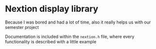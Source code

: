 # Nextion display library
Because I was bored and had a lot of time, also it really helps us with our semester project

Documentation is included within the `nextion.h` file, where every functionality is described with a little example
